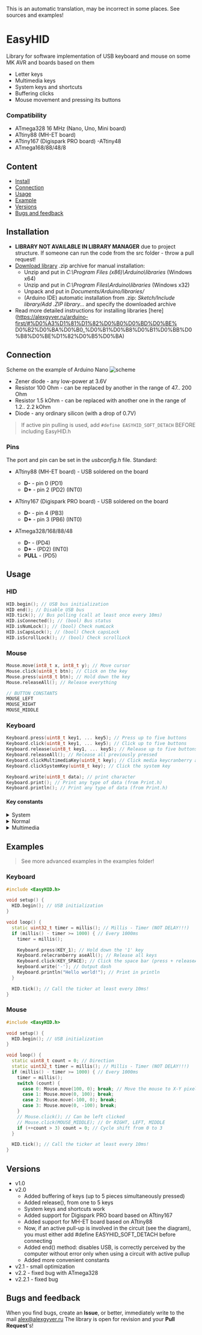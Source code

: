 This is an automatic translation, may be incorrect in some places. See sources and examples!

# EasyHID
Library for software implementation of USB keyboard and mouse on some MK AVR and boards based on them
- Letter keys
- Multimedia keys
- System keys and shortcuts
- Buffering clicks
- Mouse movement and pressing its buttons

### Compatibility
- ATmega328 16 MHz (Nano, Uno, Mini board)
- ATtiny88 (MH-ET board)
- ATtiny167 (Digispark PRO board)
-ATtiny48
- ATmega168/88/48/8

## Content
- [Install](#install)
- [Connection](#wiring)
- [Usage](#usage)
- [Example](#example)
- [Versions](#versions)
- [Bugs and feedback](#feedback)

<a id="install"></a>
## Installation
- **LIBRARY NOT AVAILABLE IN LIBRARY MANAGER** due to project structure. If someone can run the code from the src folder - throw a pull request!
- [Download library](https://github.com/GyverLibs/EasyHID/archive/refs/heads/main.zip) .zip archive for manual installation:
    - Unzip and put in *C:\Program Files (x86)\Arduino\libraries* (Windows x64)
    - Unzip and put in *C:\Program Files\Arduino\libraries* (Windows x32)
    - Unpack and put in *Documents/Arduino/libraries/*
    - (Arduino IDE) automatic installation from .zip: *Sketch/Include library/Add .ZIP library…* and specify the downloaded archive
- Read more detailed instructions for installing libraries [here] (https://alexgyver.ru/arduino-first/#%D0%A3%D1%81%D1%82%D0%B0%D0%BD%D0%BE% D0%B2%D0%BA%D0%B0_%D0%B1%D0%B8%D0%B1%D0%BB%D0%B8%D0%BE%D1%82%D0%B5%D0%BA)

<a id="wiring"></a>
## Connection
Scheme on the example of Arduino Nano
![scheme](/docs/schemes.png)
- Zener diode - any low-power at 3.6V
- Resistor 100 Ohm - can be replaced by another in the range of 47.. 200 Ohm
- Resistor 1.5 kOhm - can be replaced with another one in the range of 1.2.. 2.2 kOhm
- Diode - any ordinary silicon (with a drop of 0.7V)

> If active pin pulling is used, add `#define EASYHID_SOFT_DETACH` BEFORE including EasyHID.h

### Pins
The port and pin can be set in the *usbconfig.h* file. Standard:
- ATtiny88 (MH-ET board) - USB soldered on the board
    - **D-** - pin 0 (PD1)
    - **D+** - pin 2 (PD2) (INT0)

- ATtiny167 (Digispark PRO board) - USB soldered on the board
    - **D-** - pin 4 (PB3)
    - **D+** - pin 3 (PB6) (INT0)
    
- ATmega328/168/88/48
    - **D-** - (PD4)
    - **D+** - (PD2) (INT0)
    - **PULL** - (PD5)

<a id="usage"></a>
## Usage
### HID
```cpp
HID.begin(); // USB bus initialization
HID end(); // Disable USB bus
HID.tick(); // Bus polling (call at least once every 10ms)
HID.isConnected(); // (bool) Bus status
HID.isNumLock(); // (bool) Check numLock
HID.isCapsLock(); // (bool) Check capsLock
HID.isScrollLock(); // (bool) Check scrollLock
```

### Mouse
```cpp
Mouse.move(int8_t x, int8_t y); // Move cursor
Mouse.click(uint8_t btn); // Click on the key
Mouse.press(uint8_t btn); // Hold down the key
Mouse.releaseAll(); // Release everything

// BUTTON CONSTANTS
MOUSE_LEFT
MOUSE_RIGHT
MOUSE_MIDDLE
```

### Keyboard
```cpp
Keyboard.press(uint8_t key1, ... key5); // Press up to five buttons
Keyboard.click(uint8_t key1, ... key5); // Click up to five buttons
Keyboard.release(uint8_t key1, ... key5); // Release up to five buttons
Keyboard.releaseAll(); // Release all previously pressed
Keyboard.clickMultimediaKey(uint8_t key); // Click media keycranberry avishu
Keyboard.clickSystemKey(uint8_t key); // Click the system key

Keyboard.write(uint8_t data); // print character
Keyboard.print(); // Print any type of data (from Print.h)
Keyboard.println(); // Print any type of data (from Print.h)
```

#### Key constants
<details>
<summary>System</summary>

```cpp
KEY_LEFT_CONTROL
KEY_LEFT_SHIFT
KEY_LEFT_ALT
KEY_LEFT_WIN
KEY_RIGHT_CONTROL
KEY_RIGHT_SHIFT
KEY_RIGHT_ALT
KEY_RIGHT_WIN

KEY_POWER
KEY_SLEEP
KEY_WAKE
```
</details>

<details>
<summary>Normal</summary>

```cpp
KEY_1
KEY_2
KEY_3
KEY_4
KEY_5
KEY_6
KEY_7
KEY_8
KEY_9
KEY_0
KEY_A
KEY_B
KEY_C
KEY_D
KEY_E
KEY_F
KEY_G
KEY_H
KEY_I
KEY_J
KEY_K
KEY_L
KEY_M
KEY_N
KEY_O
KEY_P
KEY_Q
KEY_R
KEY_S
KEY_T
KEY_U
KEY_V
KEY_W
KEY_X
KEY_Y
KEY_Z
KEY_COMMA
KEY_PERIOD
KEY_MINUS
KEY_EQUAL
KEY_BACKSLASH
KEY_SQBRAK_LEFT
KEY_SQBRAK_RIGHT
KEY_SLASH
KEY_F1
KEY_F2
KEY_F3
KEY_F4
KEY_F5
KEY_F6
KEY_F7
KEY_F8
KEY_F9
KEY_F10
KEY_F11
KEY_F12
KEY_APP
KEY_ENTER
KEY_BACKSPACE
KEY_ESC
KEY_TAB
KEY_SPACE
KEY_INSERT
KEY_HOME
KEY_PAGE_UP
KEY_DELETE
KEY_END
KEY_PAGE_DOWN
KEY_PRINTSCREEN
KEY_ARROW_RIGHT
KEY_ARROW_LEFT
KEY_ARROW_DOWN
KEY_ARROW_UP
```
</details>

<details>
<summary>Multimedia</summary>

```cpp
KEY_VOL_UP
KEY_VOL_DOWN
KEY_NEXT_TRACK
KEY_PREV_TRACK
KEY_STOP
KEY_PLAYPAUSE
KEY_MUTE
KEY_BASSBOOST
KEY_LOUDNESS
KEY_KB_EXECUTE
KEY_KB_HELP
KEY_KB_MENU
KEY_KB_SELECT
KEY_KB_STOP
KEY_KB_AGAIN
KEY_KB_UNDO
KEY_KB_CUT
KEY_KB_COPY
KEY_KB_PASTE
KEY_KB_FIND
```
</details>


<a id="example"></a>
## Examples
> See more advanced examples in the examples folder!

### Keyboard
```cpp
#include <EasyHID.h>

void setup() {
  HID.begin(); // USB initialization
}

void loop() {
  static uint32_t timer = millis(); // Millis - Timer (NOT DELAY!!!)
  if (millis() - timer >= 1000) { // Every 1000ms
    timer = millis();

    Keyboard.press(KEY_1); // Hold down the '1' key
    Keyboard.relecranberry aseAll(); // Release all keys
    Keyboard.click(KEY_SPACE); // Click the space bar (press + releaseAll)
    keyboard.write('-'); // Output dash
    Keyboard.println("Hello world!"); // Print in println
  }

  HID.tick(); // Call the ticker at least every 10ms!
}
```

### Mouse
```cpp
#include <EasyHID.h>

void setup() {
  HID.begin(); // USB initialization
}

void loop() {
  static uint8_t count = 0; // Direction
  static uint32_t timer = millis(); // Millis - Timer (NOT DELAY!!!)
  if (millis() - timer >= 1000) { // Every 1000ms
    timer = millis();
    switch (count) {
      case 0: Mouse.move(100, 0); break; // Move the mouse to X-Y pixels.
      case 1: Mouse.move(0, 100); break;
      case 2: Mouse.move(-100, 0); break;
      case 3: Mouse.move(0, -100); break;
    }
    // Mouse.click(); // Can be left clicked
    // Mouse.click(MOUSE_MIDDLE); // Or RIGHT, LEFT, MIDDLE
    if (++count > 3) count = 0; // Cycle shift from 0 to 3
  }

  HID.tick(); // Call the ticker at least every 10ms!
}
```

<a id="versions"></a>
## Versions
- v1.0
- v2.0
    - Added buffering of keys (up to 5 pieces simultaneously pressed)
    - Added release(), from one to 5 keys
    - System keys and shortcuts work
    - Added support for Digispark PRO board based on ATtiny167
    - Added support for MH-ET board based on ATtiny88
    - Now, if an active pull-up is involved in the circuit (see the diagram), you must either add #define EASYHID_SOFT_DETACH before connecting
    - Added end() method: disables USB, is correctly perceived by the computer without error only when using a circuit with active pullup
    - Added more convenient constants
- v2.1 - small optimization
- v2.2 - fixed bug with ATmega328
- v2.2.1 - fixed bug

<a id="feedback"></a>
## Bugs and feedback
When you find bugs, create an **Issue**, or better, immediately write to the mail [alex@alexgyver.ru](mailto:alex@alexgyver.ru)
The library is open for revision and your **Pull Request**'s!